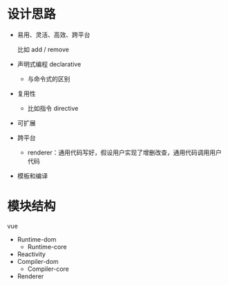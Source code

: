 # 设计思路

* 易用、灵活、高效、跨平台

    比如 add / remove

* 声明式编程 declarative
  * 与命令式的区别
* 复用性
  * 比如指令 directive
* 可扩展
* 跨平台
  * renderer：通用代码写好，假设用户实现了增删改查，通用代码调用用户代码
* 模板和编译

# 模块结构

vue 

* Runtime-dom
  * Runtime-core
* Reactivity
* Compiler-dom
  * Compiler-core
* Renderer
